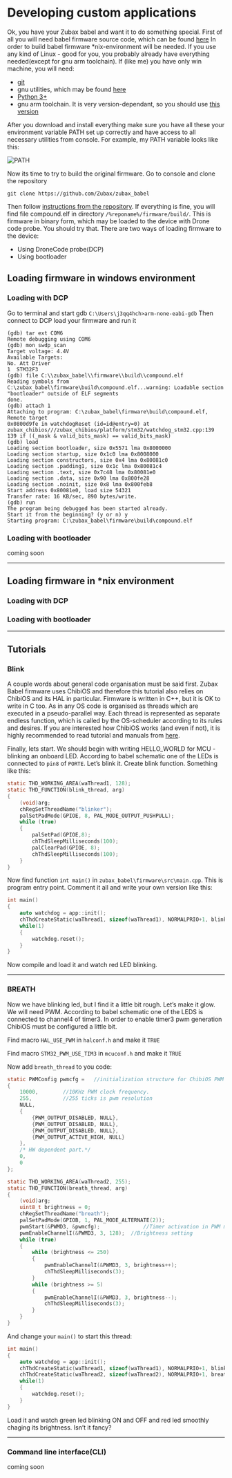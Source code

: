 # Developing custom applications #
Ok, you have your Zubax babel and want it to do something special. First of all you will need babel firmware source code, which can be found [here](https://github.com/Zubax/zubax_babel)
In order to build babel firmware *nix-environment will be needed.  If you use any kind of Linux - good for you, you probably already have everything needed(except for gnu arm toolchain). If (like me) you have only win machine, you will need:

- [git](https://git-scm.com/download/win)
- gnu utilities, which may be found [here](http://gnuwin32.sourceforge.net/)
- [Python 3+](https://www.python.org/downloads/)
- gnu arm toolchain. It is very version-dependant, so you should use [this version](https://launchpad.net/gcc-arm-embedded/4.9/4.9-2015-q3-update)

After you download and install everything make sure you have all these your environment variable PATH set up correctly and have access to all necessary utilities from console. For example, my PATH variable looks like this:

<img src="path.png" class="thumbnail" title="PATH">

Now its time to try to build the original firmware. Go to console and clone the repository

```git clone https://github.com/Zubax/zubax_babel```

Then follow [instructions from the repository](https://github.com/Zubax/zubax_babel/blob/master/firmware/src/board/board.hpp). If everything is fine, you will find file compound.elf in directory `/%reponame%/firmware/build/`. This is firmware in binary form, which may be loaded to the device with Drone code probe. 
You should try that. There are two ways of loading firmware to the device: 

- Using DroneCode probe(DCP)
- Using bootloader

## Loading firmware in windows environment ##
### Loading with DCP ###
Go to terminal and start gdb
`C:\Users\j3qq4hch>arm-none-eabi-gdb`
Then connect to DCP load your firmware and run it

```
(gdb) tar ext COM6
Remote debugging using COM6
(gdb) mon swdp_scan
Target voltage: 4.4V
Available Targets:
No. Att Driver
1  STM32F3
(gdb) file C:\\zubax_babel\\firmware\\build\\compound.elf
Reading symbols from C:\zubax_babel\firmware\build\compound.elf...warning: Loadable section "bootloader" outside of ELF segments
done.
(gdb) attach 1
Attaching to program: C:\zubax_babel\firmware\build\compound.elf, Remote target
0x0800d9fe in watchdogReset (id=id@entry=0) at zubax_chibios///zubax_chibios/platform/stm32/watchdog_stm32.cpp:139
139 if ((_mask & valid_bits_mask) == valid_bits_mask)
(gdb) load
Loading section bootloader, size 0x5571 lma 0x8000000
Loading section startup, size 0x1c0 lma 0x8008000
Loading section constructors, size 0x4 lma 0x80081c0
Loading section .padding1, size 0x1c lma 0x80081c4
Loading section .text, size 0x7c48 lma 0x80081e0
Loading section .data, size 0x90 lma 0x800fe28
Loading section .noinit, size 0x8 lma 0x800feb8
Start address 0x80081e0, load size 54321
Transfer rate: 16 KB/sec, 890 bytes/write.
(gdb) run
The program being debugged has been started already.
Start it from the beginning? (y or n) y
Starting program: C:\zubax_babel\firmware\build\compound.elf
```
### Loading with bootloader ###
coming soon

----------
## Loading firmware in *nix environment ##
### Loading with DCP ###
### Loading with bootloader ###
----------

## Tutorials ##

### Blink ###

A couple words about general code organisation must be said first.
Zubax Babel firmware uses ChibiOS and therefore this tutorial also relies on ChibiOS and its HAL in particular.
Firmware is written in C++, but it is OK to write in C too. 
As in any OS code is organised as threads which are executed in a pseudo-parallel way. Each thread is represented as separate endless function, which is called by the OS-scheduler according to its rules and desires. If you are interested how ChibiOS works (and even if not), it is highly recommended to read tutorial and manuals from [here](http://www.chibios.org/dokuwiki/doku.php?id=chibios:documentation:start). 

Finally, lets start.
We should begin with writing HELLO_WORLD for MCU - blinking an onboard LED. According to babel schematic one of the LEDs is connected to `pin8` of `PORTE`. Let’s blink it. Create blink function. Something like this:


```c
static THD_WORKING_AREA(waThread1, 128);
static THD_FUNCTION(blink_thread, arg) 
{   
    (void)arg;
    chRegSetThreadName("blinker"); 
    palSetPadMode(GPIOE, 8, PAL_MODE_OUTPUT_PUSHPULL);
    while (true) 
    {
        palSetPad(GPIOE,8);
        chThdSleepMilliseconds(100);
        palClearPad(GPIOE, 8);
        chThdSleepMilliseconds(100);
    }
}
```
Now find function ```int main()``` in ```zubax_babel\firmware\src\main.cpp```. This is program entry point. Comment it all and write your own version like this:

```c
int main()
{ 
    auto watchdog = app::init();	
    chThdCreateStatic(waThread1, sizeof(waThread1), NORMALPRIO+1, blink_thread,  NULL);
    while(1)
    {
        watchdog.reset();
    }
}
```
Now compile and load it and watch red LED blinking. 

---
### BREATH ###
Now we have blinking led, but I find it a little bit rough. Let’s make it glow. We will need PWM. According to babel schematic one of the LEDS is connected to channel4 of timer3.
In order to enable timer3 pwm generation ChibiOS must be configured a little bit. 


Find macro `HAL_USE_PWM` in `halconf.h` and make it `TRUE`

Find macro `STM32_PWM_USE_TIM3` in `mcuconf.h` and make it `TRUE`

Now add `breath_thread` to you code: 
```c
static PWMConfig pwmcfg =	//initialization structure for ChibiOS PWM hal 
{
    10000,        //10KHz PWM clock frequency.   
    255,          //255 ticks is pwm resolution
    NULL,
    {
        {PWM_OUTPUT_DISABLED, NULL},
        {PWM_OUTPUT_DISABLED, NULL},
        {PWM_OUTPUT_DISABLED, NULL},
        {PWM_OUTPUT_ACTIVE_HIGH, NULL}
    },
    /* HW dependent part.*/
    0,
    0
};

static THD_WORKING_AREA(waThread2, 255);
static THD_FUNCTION(breath_thread, arg) 
{
    (void)arg;
    uint8_t brightness = 0;
    chRegSetThreadName("breath");
    palSetPadMode(GPIOB, 1, PAL_MODE_ALTERNATE(2));
    pwmStart(&PWMD3, &pwmcfg);  			//Timer activation in PWM mode
    pwmEnableChannelI(&PWMD3, 3, 128);	//Brightness setting
    while (true) 
    {   
        while (brightness <= 250)
        {
            pwmEnableChannelI(&PWMD3, 3, brightness++);
            chThdSleepMilliseconds(3);
        }
        while (brightness >= 5)
        {
            pwmEnableChannelI(&PWMD3, 3, brightness--);
            chThdSleepMilliseconds(3);
        }
    }
}
```
And change your ```main()``` to start this thread: 
```c
int main()
{
    auto watchdog = app::init();	
    chThdCreateStatic(waThread1, sizeof(waThread1), NORMALPRIO+1, blink_thread,  NULL);
    chThdCreateStatic(waThread2, sizeof(waThread2), NORMALPRIO+1, breath_thread, NULL);
    while(1)
    {
        watchdog.reset();
    }
}
```    

Load it and watch green led blinking ON and OFF and red led smoothly chaging its brightness. Isn’t it fancy?

---
### Command line interface(CLI) ###
coming soon
